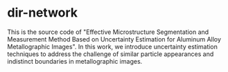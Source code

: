 # dir-network

This is the source code of "Effective Microstructure Segmentation and Measurement Method Based on Uncertainty Estimation for Aluminum Alloy Metallographic Images". In this work, we introduce uncertainty estimation techniques to address the challenge of similar particle appearances and indistinct boundaries in metallographic images.

